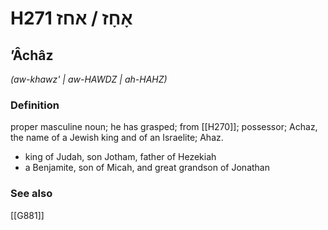 # H271 אָחָז / אחז

## ʼÂchâz

_(aw-khawz' | aw-HAWDZ | ah-HAHZ)_

### Definition

proper masculine noun; he has grasped; from [[H270]]; possessor; Achaz, the name of a Jewish king and of an Israelite; Ahaz.

- king of Judah, son Jotham, father of Hezekiah
- a Benjamite, son of Micah, and great grandson of Jonathan
### See also

[[G881]]

